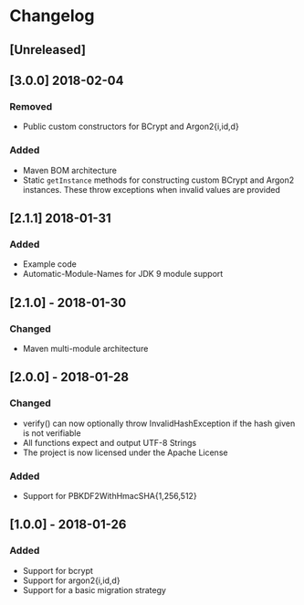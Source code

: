 # Changelog

## [Unreleased]

## [3.0.0] 2018-02-04
### Removed
- Public custom constructors for BCrypt and Argon2{i,id,d}

### Added
- Maven BOM architecture
- Static ``getInstance`` methods for constructing custom BCrypt and Argon2 instances.
These throw exceptions when invalid values are provided

## [2.1.1] 2018-01-31
### Added
- Example code
- Automatic-Module-Names for JDK 9 module support

## [2.1.0] - 2018-01-30
### Changed
- Maven multi-module architecture

## [2.0.0] - 2018-01-28
### Changed
- verify() can now optionally throw InvalidHashException if the hash given is not verifiable
- All functions expect and output UTF-8 Strings
- The project is now licensed under the Apache License

### Added
- Support for PBKDF2WithHmacSHA{1,256,512}

## [1.0.0] - 2018-01-26
### Added
- Support for bcrypt
- Support for argon2{i,id,d}
- Support for a basic migration strategy